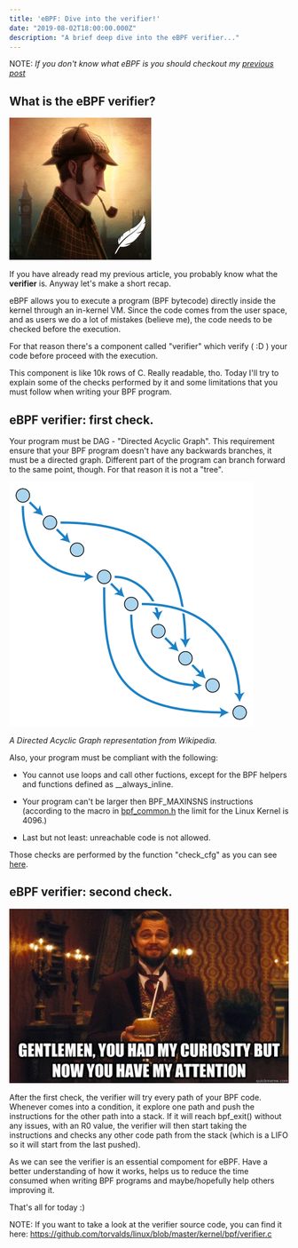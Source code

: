 ```yaml
---
title: 'eBPF: Dive into the verifier!'
date: "2019-08-02T18:00:00.000Z"
description: "A brief deep dive into the eBPF verifier..."
---
```

NOTE: *If you don't know what eBPF is you should checkout my [previous post]('https://ish-ar.io/eBPF_my_first_2_days_with_it/')*

## What is the eBPF verifier?

!['sherlock'](./sherlock.jpg)

If you have already read my previous article, you probably know what the **verifier** is. Anyway let's make a short recap.

eBPF allows you to execute a program (BPF bytecode) directly inside the kernel through an in-kernel VM. Since the code comes from the user space, and as users we do a lot of mistakes (believe me), the code needs to be checked before the execution.

For that reason there's a component called "verifier" which verify ( :D ) your code before proceed with the execution.

This component is like 10k rows of C. Really readable, tho.
Today I'll try to explain some of the checks performed by it and some limitations that you must follow when writing your BPF program.


## eBPF verifier: first check.

Your program must be DAG - "Directed Acyclic Graph".
This requirement ensure that your BPF program doesn't have any backwards branches, it must be a directed graph.
Different part of the program can branch forward to the same point, though. For that reason it is not a "tree".

!['DAG_representation'](./DAG.png)

*A Directed Acyclic Graph representation from Wikipedia.*

Also, your program must be compliant with the following:

- You cannot use loops and call other fuctions, except for the BPF helpers and functions defined as __always_inline.

- Your program can't be larger then BPF_MAXINSNS instructions (according to the macro in [bpf_common.h](https://elixir.bootlin.com/linux/latest/source/include/uapi/linux/bpf_common.h) the limit for the Linux Kernel is 4096.)

- Last but not least: unreachable code is not allowed.

Those checks are performed by the function "check_cfg" as you can see [here]('https://github.com/torvalds/linux/blob/master/kernel/bpf/verifier.c').


## eBPF verifier: second check.

!['eBPF_verifier_meme'](./meme.jpg)



After the first check, the verifier will try every path of your BPF code.
Whenever comes into a condition, it explore one path and push the instructions for the other path into a stack. If it will reach bpf_exit() without any issues, with an R0 value, the verifier will then start taking the instructions and checks any other code path from the stack (which is a LIFO so it will start from the last pushed).

As we can see the verifier is an essential compoment for eBPF. Have a better understanding of how it works, helps us to reduce the time consumed when writing BPF programs and maybe/hopefully help others improving it.


That's all for today :)


NOTE: 
If you want to take a look at the verifier source code, you can find it here:
https://github.com/torvalds/linux/blob/master/kernel/bpf/verifier.c
